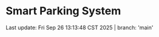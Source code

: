 # Smart Parking System

<!--START_SECTION:status-->
Last update: Fri Sep 26 13:13:48 CST 2025 | branch: 'main'
<!--END_SECTION:status-->
